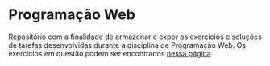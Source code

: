 # Programação Web

Repositório com a finalidade de armazenar e expor os exercícios e soluções de tarefas desenvolvidas durante a disciplina de Programação Web.
Os exercícios em questão podem ser encontrados [nessa página](https://sites.google.com/view/fabricio10/p%C3%A1gina-inicial/cursos/pweb).

